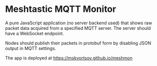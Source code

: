 # Meshtastic MQTT Monitor

A pure JavaScript application (no server backend used) that shows raw packet
data acquired from a specified MQTT server. The server should have a WebSocket
endpoint.

Nodes should publish their packets in protobuf form by disabling JSON output
in MQTT settings.

The app is deployed at <https://mskvortsov.github.io/meshmon>

